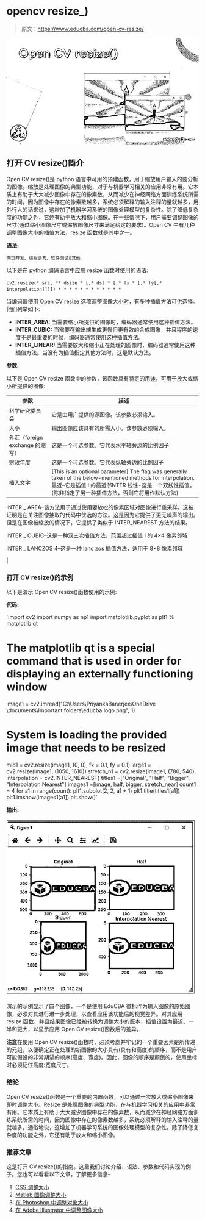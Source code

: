 # opencv resize_)

> 原文：<https://www.educba.com/open-cv-resize/>

![Open CV resize()](img/d1f7c3fe6bf0eda81d647ea29690f360.png)



## 打开 CV resize()简介

Open CV resize()是 python 语言中可用的预建函数，用于缩放用户输入的要分析的图像。缩放是处理图像的典型功能，对于与机器学习相关的应用非常有用。它本质上有助于大大减少图像中存在的像素数，从而减少在神经网络方面训练系统所需的时间，因为图像中存在的像素数越多，系统必须解释的输入注释的量就越多，用外行人的话来说，这增加了机器学习系统的图像处理模型的复杂性。除了降低复杂度的功能之外，它还有助于放大和缩小图像。在一些情况下，用户需要调整图像的尺寸(通过缩小图像尺寸或缩放图像尺寸来满足给定的要求)。Open CV 中有几种调整图像大小的插值方法，resize 函数就是其中之一。

**语法:**

<small>网页开发、编程语言、软件测试&其他</small>

以下是在 python 编码语言中应用 resize 函数时使用的语法:

`cv2.resize(* src, ** dsize * [,* dst * [,* fx * [,* fy[,* interpolation]]]]) * * * * * * * * * * * *`

当编码器使用 Open CV resize 选项调整图像大小时，有多种插值方法可供选择。他们列举如下:

*   **INTER_AREA:** 当需要缩小所提供的图像时，编码器通常使用这种插值方法。
*   **INTER_CUBIC:** 当需要在输出端生成更慢但更有效的合成图像，并且程序的速度不是最重要的时候，编码器通常使用这种插值方法。
*   **INTER_LINEAR:** 当需要放大和缩小正在处理的图像时，编码器通常使用这种插值方法。当没有为插值指定其他方法时，这是默认方法。

**参数:**

以下是 Open CV resize 函数中的参数，该函数具有特定的用途，可用于放大或缩小所提供的图像:

| **参数** | **描述** |
| --- | --- |
| 科学研究委员会 | 它是由用户提供的源图像。该参数必须输入。 |
| 大小 | 输出图像应该具有的所需大小。该参数必须输入。 |
| 外汇（foreign exchange 的缩写） | 这是一个可选参数。它代表水平轴旁边的比例因子 |
| 财政年度 | 这是一个可选参数。它代表纵轴旁边的比例因子 |
| 插入文字 | [This is an optional parameter] The flag was generally taken of the below-mentioned methods for interpolation.最近–它是插值 I 的最近邻NTER 线性-这是一个双线性插值。(除非指定了另一种插值方法，否则它将用作默认方法)

INTER _ AREA–该方法用于通过使用要放松的像素区域对图像进行重采样。这被证明是在关注图像抽取的代码中优选的方法。这是因为它提供了更无噪声的输出。但是在图像被缩放的情况下，它提供了类似于 INTER_NEAREST 方法的结果。

INTER _ CUBIC–这是一种双三次插值方法，范围超过插值 I 的 4×4 像素邻域

INTER _ LANCZOS 4–这是一种 lanc zos 插值方法，适用于 8×8 像素邻域

 |

### 打开 CV resize()的示例

以下是演示 Open CV resize()函数使用的示例:

**代码:**

`import cv2
import numpy as np1
import matplotlib.pyplot as plt1
% matplotlib qt
# The matplotlib qt is a special command that is used in order for displaying an externally functioning window
image1 = cv2.imread("C:\Users\PriyankaBanerjee\OneDrive \documents\Important folders\educba logo.png", 1)
# System is loading the provided image that needs to be resized
mid1 = cv2.resize(image1, (0, 0), fx = 0.1, fy = 0.1)
large1 = cv2.resize(image1, (1050, 1610))
stretch_n1 = cv2.resize(image1, (780, 540),
interpolation = cv2.INTER_NEAREST)
titles1 =["Original", "Half", "Bigger", "Interpolation Nearest"] images1 =[image, half, bigger, stretch_near] count1 = 4
for a1 in range(count):
plt1.subplot(2, 2, a1 + 1)
plt1.title(titles1[a1])
plt1.imshow(images1[a1])
plt.show()`

**输出:**

![output](img/53ea08ebdcd24a3f3d4eb33624338784.png)



演示的示例显示了四个图像，一个是使用 EduCBA 徽标作为输入图像的原始图像，必须对其进行进一步处理，以查看应用该功能后的视觉差异。对其应用 resize 函数，并且结果图像已经被转换为调整大小的版本，插值设置为最近、一半和更大，以显示应用 Open CV resize()函数后的差异。

**注意**在使用 Open CV resize()函数时，必须考虑并牢记的一个重要因素是所传递的元组，以便确定正在处理的新图像的大小具有(具有和高度)的顺序，而不是用户可能假设的非常期望的顺序(高度、宽度)。因此，图像的顺序是颠倒的，使用坐标时必须记住高度:宽度尺寸。

### 结论

Open CV resize()函数是一个重要的内置函数，可以通过一次放大或缩小图像来即时调整大小。Resize 是处理图像的典型功能，在与机器学习相关的应用中非常有用。它本质上有助于大大减少图像中存在的像素数，从而减少在神经网络方面训练系统所需的时间，因为图像中存在的像素数越多，系统必须解释的输入注释的量就越多，通俗地说，这增加了机器学习系统的图像处理模型的复杂性。除了降低复杂度的功能之外，它还有助于放大和缩小图像。

### 推荐文章

这是打开 CV resize()的指南。这里我们讨论介绍、语法、参数和代码实现的例子。您也可以看看以下文章，了解更多信息–

1.  [CSS 调整大小](https://www.educba.com/css-resize/)
2.  [Matlab 图像调整大小](https://www.educba.com/matlab-image-resize/)
3.  [在 Photoshop 中调整对象大小](https://www.educba.com/resize-object-in-photoshop/)
4.  [在 Adobe Illustrator 中调整图像大小](https://www.educba.com/resize-image-in-adobe-illustrator/)





